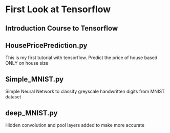 # First Look at Tensorflow

## Introduction Course to Tensorflow

## HousePricePrediction.py
This is my first tutorial with tensorflow. 
Predict the price of house based ONLY on house size

## Simple_MNIST.py
Simple Neural Network to classify greyscale handwritten digits from MNIST dataset

## deep_MNIST.py
Hidden convolution and pool layers added to make more accurate
